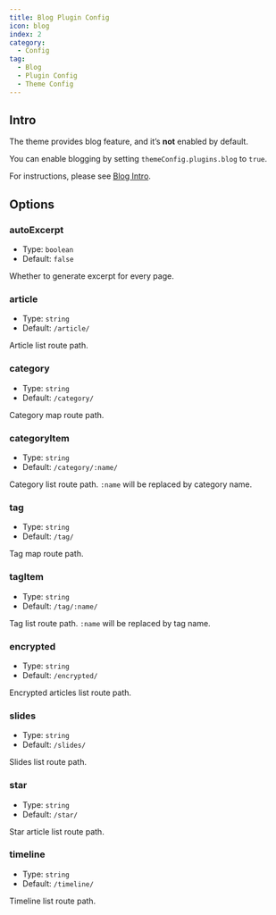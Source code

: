 ```yaml
---
title: Blog Plugin Config
icon: blog
index: 2
category:
  - Config
tag:
  - Blog
  - Plugin Config
  - Theme Config
---
```


## Intro

The theme provides blog feature, and it’s **not** enabled by default.

You can enable blogging by setting `themeConfig.plugins.blog` to `true`.

For instructions, please see [Blog Intro](../../guide/blog/intro.md).

## Options

### autoExcerpt

- Type: `boolean`
- Default: `false`

Whether to generate excerpt for every page.

### article

- Type: `string`
- Default: `/article/`

Article list route path.

### category

- Type: `string`
- Default: `/category/`

Category map route path.

### categoryItem

- Type: `string`
- Default: `/category/:name/`

Category list route path. `:name` will be replaced by category name.

### tag

- Type: `string`
- Default: `/tag/`

Tag map route path.

### tagItem

- Type: `string`
- Default: `/tag/:name/`

Tag list route path. `:name` will be replaced by tag name.

### encrypted

- Type: `string`
- Default: `/encrypted/`

Encrypted articles list route path.

### slides

- Type: `string`
- Default: `/slides/`

Slides list route path.

### star

- Type: `string`
- Default: `/star/`

Star article list route path.

### timeline

- Type: `string`
- Default: `/timeline/`

Timeline list route path.
